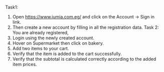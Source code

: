 Task1:
1. Open https://www.jumia.com.eg/ and click on the Account -> Sign in link.
2. Then create a new account by filling in all the registration data.
Task 2: You are already registered,
1. Login using the newly created account.
2. Hover on Supermarket then click on bakery.
3. Add two items to your cart.
4. Verify that the item is added to the cart successfully.
5. Verify that the subtotal is calculated correctly according to the added item prices.
